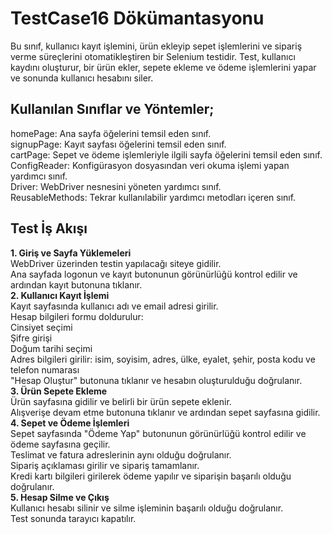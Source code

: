 # TestCase16 Dökümantasyonu

Bu sınıf, kullanıcı kayıt işlemini, ürün ekleyip sepet işlemlerini ve sipariş verme süreçlerini otomatikleştiren bir Selenium testidir. Test, kullanıcı kaydını oluşturur, bir ürün ekler, sepete ekleme ve ödeme işlemlerini yapar ve sonunda kullanıcı hesabını siler.

## Kullanılan Sınıflar ve Yöntemler;
homePage: Ana sayfa öğelerini temsil eden sınıf.<br/>
signupPage: Kayıt sayfası öğelerini temsil eden sınıf.<br/>
cartPage: Sepet ve ödeme işlemleriyle ilgili sayfa öğelerini temsil eden sınıf.<br/>
ConfigReader: Konfigürasyon dosyasından veri okuma işlemi yapan yardımcı sınıf.<br/>
Driver: WebDriver nesnesini yöneten yardımcı sınıf.<br/>
ReusableMethods: Tekrar kullanılabilir yardımcı metodları içeren sınıf.<br/>

## Test İş Akışı
**1. Giriş ve Sayfa Yüklemeleri**<br/>
WebDriver üzerinden testin yapılacağı siteye gidilir.<br/>
Ana sayfada logonun ve kayıt butonunun görünürlüğü kontrol edilir ve ardından kayıt butonuna tıklanır.<br/>
**2. Kullanıcı Kayıt İşlemi**<br/>
Kayıt sayfasında kullanıcı adı ve email adresi girilir.<br/>
Hesap bilgileri formu doldurulur:<br/>
Cinsiyet seçimi<br/>
Şifre girişi<br/>
Doğum tarihi seçimi<br/>
Adres bilgileri girilir: isim, soyisim, adres, ülke, eyalet, şehir, posta kodu ve telefon numarası<br/>
"Hesap Oluştur" butonuna tıklanır ve hesabın oluşturulduğu doğrulanır.<br/>
**3. Ürün Sepete Ekleme**<br/>
Ürün sayfasına gidilir ve belirli bir ürün sepete eklenir.<br/>
Alışverişe devam etme butonuna tıklanır ve ardından sepet sayfasına gidilir.<br/>
**4. Sepet ve Ödeme İşlemleri**<br/>
Sepet sayfasında "Ödeme Yap" butonunun görünürlüğü kontrol edilir ve ödeme sayfasına geçilir.<br/>
Teslimat ve fatura adreslerinin aynı olduğu doğrulanır.<br/>
Sipariş açıklaması girilir ve sipariş tamamlanır.<br/>
Kredi kartı bilgileri girilerek ödeme yapılır ve siparişin başarılı olduğu doğrulanır.<br/>
**5. Hesap Silme ve Çıkış**<br/>
Kullanıcı hesabı silinir ve silme işleminin başarılı olduğu doğrulanır.<br/>
Test sonunda tarayıcı kapatılır.
